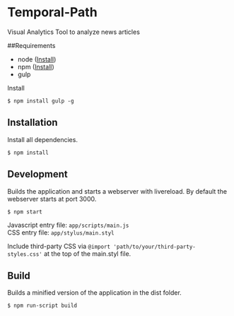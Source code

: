 # Temporal-Path

Visual Analytics Tool to analyze news articles

##Requirements
* node ([Install](https://nodejs.org/en/))
* npm ([Install](https://nodejs.org/en/))
* gulp

Install

```
$ npm install gulp -g
```

## Installation

Install all dependencies. 

```
$ npm install
```


## Development

Builds the application and starts a webserver with livereload. By default the webserver starts at port 3000.

```
$ npm start
```

Javascript entry file: `app/scripts/main.js` <br />
CSS entry file: `app/stylus/main.styl`<br />

Include third-party CSS via `@import 'path/to/your/third-party-styles.css'` at the top of the main.styl file.



## Build

Builds a minified version of the application in the dist folder.

```
$ npm run-script build
```